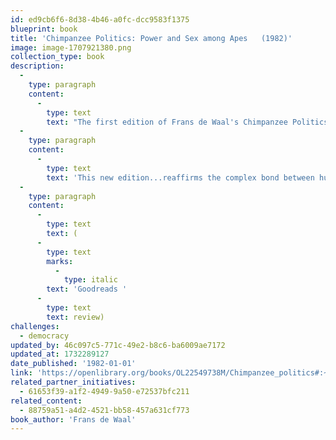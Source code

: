 ```yaml
---
id: ed9cb6f6-8d38-4b46-a0fc-dcc9583f1375
blueprint: book
title: 'Chimpanzee Politics: Power and Sex among Apes   (1982)'
image: image-1707921380.png
collection_type: book
description:
  -
    type: paragraph
    content:
      -
        type: text
        text: "The first edition of Frans de Waal's Chimpanzee Politics was acclaimed not only by primatologists for its scientific achievement but also by a much broader audience of politicians, business leaders, and social psychologists for its remarkable insights into very basic human needs and behaviors. "
  -
    type: paragraph
    content:
      -
        type: text
        text: 'This new edition...reaffirms the complex bond between humans and their closest living relatives. As we watch the chimpanzees of Arnhem behave in ways we recognize from Machiavelli (and from the nightly news), de Waal reminds us again that the roots of politics are older than humanity.'
  -
    type: paragraph
    content:
      -
        type: text
        text: (
      -
        type: text
        marks:
          -
            type: italic
        text: 'Goodreads '
      -
        type: text
        text: review)
challenges:
  - democracy
updated_by: 46c097c5-771c-49e2-b8c6-ba6009ae7172
updated_at: 1732289127
date_published: '1982-01-01'
link: 'https://openlibrary.org/books/OL22549738M/Chimpanzee_politics#:~:text=Chimpanzee%20Politics%3A%20Power%20and%20Sex%20among%20Apes%20August,Paperback%20in%20English%20-%2025th%20anniversary%20edition%20edition'
related_partner_initiatives:
  - 61653f39-a1f2-4949-9a50-e72537bfc211
related_content:
  - 88759a51-a4d2-4521-bb58-457a631cf773
book_author: 'Frans de Waal'
---
```

